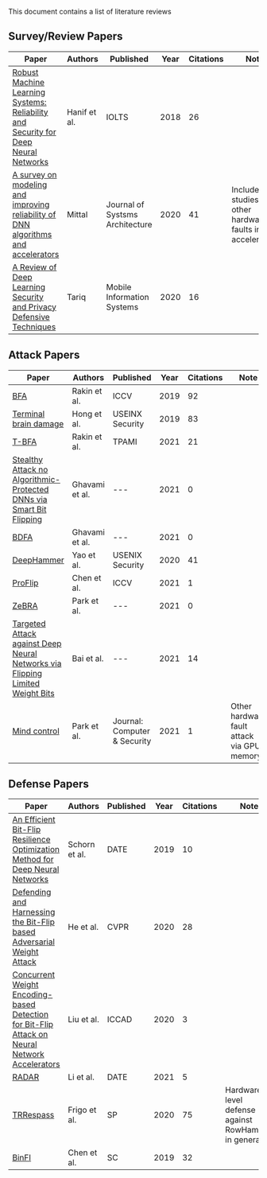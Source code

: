 This document contains a list of literature reviews

## Survey/Review Papers

| Paper                                                        | Authors      | Published                       | Year | Citations | Note                                                     |
| ------------------------------------------------------------ | ------------ | ------------------------------- | ---- | --------- | -------------------------------------------------------- |
| [Robust Machine Learning Systems: Reliability and Security for Deep Neural Networks][1] | Hanif et al. | IOLTS                           | 2018 | 26        |                                                          |
| [A survey on modeling and improving reliability of DNN algorithms and accelerators][17] | Mittal       | Journal of Systsms Architecture | 2020 | 41        | Include studies of other hardware faults in accelerators |
| [A Review of Deep Learning Security and Privacy Defensive Techniques][19] | Tariq        | Mobile Information Systems      | 2020 | 16        |                                                          |

## Attack Papers

| Paper                                                        | Authors        | Published                    | Year | Citations | Note                                       |
| ------------------------------------------------------------ | -------------- | ---------------------------- | ---- | --------- | ------------------------------------------ |
| [BFA][3]                                                     | Rakin et al.   | ICCV                         | 2019 | 92        |                                            |
| [Terminal brain damage][15]                                  | Hong et al.    | USEINX Security              | 2019 | 83        |                                            |
| [T-BFA][4]                                                   | Rakin et al.   | TPAMI                        | 2021 | 21        |                                            |
| [Stealthy Attack no Algorithmic-Protected DNNs via Smart Bit Flipping][5] | Ghavami et al. | ---                          | 2021 | 0         |                                            |
| [BDFA][6]                                                    | Ghavami et al. | ---                          | 2021 | 0         |                                            |
| [DeepHammer][9]                                              | Yao et al.     | USENIX Security              | 2020 | 41        |                                            |
| [ProFlip][10]                                                | Chen et al.    | ICCV                         | 2021 | 1         |                                            |
| [ZeBRA][12]                                                  | Park et al.    | ---                          | 2021 | 0         |                                            |
| [Targeted Attack against Deep Neural Networks via Flipping Limited Weight Bits][13] | Bai et al.     | ---                          | 2021 | 14        |                                            |
| [Mind control][14]                                           | Park et al.    | Journal: Computer & Security | 2021 | 1         | Other hardware fault attack via GPU memory |

## Defense Papers

| Paper                                                        | Authors       | Published | Year | Citations | Note                                                |
| ------------------------------------------------------------ | ------------- | --------- | ---- | --------- | --------------------------------------------------- |
| [An Efficient Bit-Flip Resilience Optimization Method for Deep Neural Networks][2] | Schorn et al. | DATE      | 2019 | 10        |                                                     |
| [Defending and Harnessing the Bit-Flip based Adversarial Weight Attack][7] | He et al.     | CVPR      | 2020 | 28        |                                                     |
| [Concurrent Weight Encoding-based Detection for Bit-Flip Attack on Neural Network Accelerators][8] | Liu et al.    | ICCAD     | 2020 | 3         |                                                     |
| [RADAR][11]                                                  | Li et al.     | DATE      | 2021 | 5         |                                                     |
| [TRRespass][16]                                              | Frigo et al.  | SP        | 2020 | 75        | Hardware-level defense against RowHammer in general |
| [BinFI][18]                                                  | Chen et al.   | SC        | 2019 | 32        |                                                     |

[1]: <https://ieeexplore.ieee.org/document/8474192> "Robust Machine Learning Systems: Reliability and Security for Deep Neural Networks"
[2]: <https://ieeexplore.ieee.org/document/8714885> "An Efficient Bit-Flip Resilience Optimization Method for Deep Neural Networks"
[3]: <http://openaccess.thecvf.com/content_ICCV_2019/papers/Rakin_Bit-Flip_Attack_Crushing_Neural_Network_With_Progressive_Bit_Search_ICCV_2019_paper.pdf> "Bit-flip attack: Crushing neural network with progressive bit search"
[4]: <https://ieeexplore.ieee.org/document/9540274/?casa_token=ZiJggSz2BtcAAAAA:KF5e9GVXDtrPpOq18s8S8GQpJKEH3Xum5vtcmqkmJFMeNGUoawRkkUQKayrCLGr6NCLXlKsD> "T-bfa: Targeted bit-flip adversarial weight attack"
[5]: <https://arxiv.org/abs/2112.13162> "Stealthy Attack on Algorithmic-Protected DNNs via Smart Bit Flipping"
[6]: <https://arxiv.org/abs/2112.03477> "BDFA: A Blind Data Adversarial Bit-flip Attack on Deep Neural Networks"

[7]: <https://openaccess.thecvf.com/content_CVPR_2020/papers/He_Defending_and_Harnessing_the_Bit-Flip_Based_Adversarial_Weight_Attack_CVPR_2020_paper.pdf> "Defending and Harnessing the Bit-Flip based Adversarial Weight Attack"
[8]: <https://ieeexplore.ieee.org/document/9256559> "Concurrent Weight Encoding-based Detection for Bit-Flip Attack on Neural Network Accelerators"
[9]: <https://www.usenix.org/conference/usenixsecurity20/presentation/yao> "DeepHammer: Depleting the Intelligence of Deep Neural Networks through Targeted Chain of Bit Flips"
[10]: <http://openaccess.thecvf.com/content/ICCV2021/html/Chen_ProFlip_Targeted_Trojan_Attack_With_Progressive_Bit_Flips_ICCV_2021_paper.html> "ProFlip: Targeted Trojan Attack with Progressive Bit Flips"
[11]: <https://ieeexplore.ieee.org/abstract/document/9474113/?casa_token=oHrm1cj7cDIAAAAA:n9lfGRu7WJIv_wP8GY78Xt24Y54VjVRH0ct6_3TOqLBSMPjpWeBMTgf5gvkXtshQLGmyfjl7> "RADAR: Run-time Adversarial Weight Attack Detection and Accuracy Recovery"
[12]: <https://arxiv.org/abs/2111.01080> "[ZeBRA: Precisely Destroying Neural Networks with Zero-Data Based Repeated Bit Flip Attack](https://arxiv.org/abs/2111.01080)"
[13]: <https://arxiv.org/abs/2102.10496> "Targeted Attack against Deep Neural Networks via Flipping Limited Weight Bits"
[14]: <https://www.sciencedirect.com/science/article/pii/S0167404820303886> "Mind control attack: Undermining deep learning with GPU memory exploitation"
[15]: <https://www.usenix.org/conference/usenixsecurity19/presentation/hong> "Terminal Brain Damage: Exposing the Graceless Degradation in Deep Neural Networks Under Hardware Fault Attacks"
[16]: <https://ieeexplore.ieee.org/abstract/document/9152631?casa_token=JXMz283XFL4AAAAA:MSitDtaMstDq9QScaNYCwDBAK9_fQIYxN_iPUhsyuxJevjiTGzB8FmVH60pjc5bESn3NwM6g> "TRRespass: Exploiting the Many Sides of Target Row Refresh"
[17]: <https://www.sciencedirect.com/science/article/pii/S1383762119304965> "A survey on modeling and improving reliability of DNN algorithms and accelerators"
[18]: <https://dl.acm.org/doi/abs/10.1145/3295500.3356177> "*BinFI*: an efficient fault injector for safety-critical machine learning systems"
[19]: <https://www.hindawi.com/journals/misy/2020/6535834/> "A Review of Deep Learning Security and Privacy Defensive Techniques"
